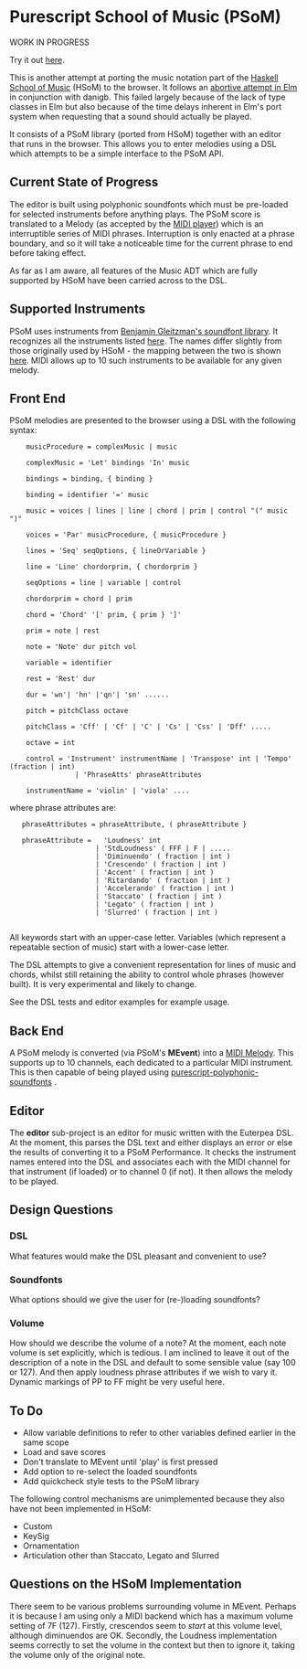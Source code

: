 Purescript School of Music (PSoM)
=================================

WORK IN PROGRESS


Try it out [here](http://www.tradtunedb.org.uk:8600/).

This is another attempt at porting the music notation part of the [Haskell School of Music](https://github.com/Euterpea/Euterpea2) (HSoM) to the browser. It follows an [abortive attempt in Elm](https://github.com/danigb/elm-school-of-music) in conjunction with danigb.  This failed largely because of the lack of type classes in Elm but also because of the time delays inherent in Elm's port system when requesting that a sound should actually be played.

It consists of a PSoM library (ported from HSoM) together with an editor that runs in the browser. This allows you to enter melodies using a DSL which attempts to be a simple interface to the PSoM API.


Current State of Progress
-------------------------

The editor is built using polyphonic soundfonts which must be pre-loaded for selected instruments before anything plays.  The PSoM score is translated to a Melody (as accepted by the [MIDI player](https://github.com/newlandsvalley/purescript-midi-player)) which is an interruptible series of MIDI phrases.  Interruption is only enacted at a phrase boundary, and so it will take a noticeable time for the current phrase to end before taking effect. 

As far as I am aware, all features of the Music ADT which are fully supported by HSoM have been carried across to the DSL.

Supported Instruments
---------------------

PSoM uses instruments from [Benjamin Gleitzman's soundfont library](https://github.com/gleitz/midi-js-soundfonts).  It recognizes all the instruments listed [here](http://gleitz.github.io/midi-js-soundfonts/FluidR3_GM/names.json).  The names differ slightly from those originally used by HSoM - the mapping between the two is shown [here](https://github.com/newlandsvalley/purescript-school-of-music/blob/master/HSoM_INSTRUMENTS.md).  MIDI allows up to 10 such instruments to be available for any given melody.

Front End
---------

PSoM melodies are presented to the browser using a DSL with the following syntax:

```    
    musicProcedure = complexMusic | music
    
    complexMusic = 'Let' bindings 'In' music
    
    bindings = binding, { binding }
    
    binding = identifier '=' music

    music = voices | lines | line | chord | prim | control "(" music ")"

    voices = 'Par' musicProcedure, { musicProcedure }

    lines = 'Seq' seqOptions, { lineOrVariable }

    line = 'Line' chordorprim, { chordorprim }
    
    seqOptions = line | variable | control

    chordorprim = chord | prim

    chord = 'Chord' '[' prim, { prim } ']'

    prim = note | rest

    note = 'Note' dur pitch vol
    
    variable = identifier

    rest = 'Rest' dur

    dur = 'wn'| 'hn' |'qn'| 'sn' ......

    pitch = pitchClass octave

    pitchClass = 'Cff' | 'Cf' | 'C' | 'Cs' | 'Css' | 'Dff' .....

    octave = int
    
    control = 'Instrument' instrumentName | 'Transpose' int | 'Tempo' (fraction | int) 
                | 'PhraseAtts' phraseAttributes

    instrumentName = 'violin' | 'viola' ....
```

where phrase attributes are:

```
   phraseAttributes = phraseAttribute, ( phraseAttribute }
   
   phraseAttribute =   'Loudness' int
                     | 'StdLoudness' ( FFF | F | .....
                     | 'Diminuendo' ( fraction | int ) 
                     | 'Crescendo' ( fraction | int ) 
                     | 'Accent' ( fraction | int ) 
                     | 'Ritardando' ( fraction | int ) 
                     | 'Accelerando' ( fraction | int ) 
                     | 'Staccato' ( fraction | int ) 
                     | 'Legato' ( fraction | int ) 
                     | 'Slurred' ( fraction | int ) 
                     
```

All keywords start with an upper-case letter.  Variables (which represent a repeatable section of music) start with a lower-case letter.


The DSL attempts to give a convenient representation for lines of music and chords, whilst still retaining the ability to control whole phrases (however built). It is very experimental and likely to change.  

See the DSL tests and editor examples for example usage.

Back End
--------

A PSoM melody is converted (via PSoM's __MEvent__) into a [MIDI Melody](https://github.com/newlandsvalley/purescript-midi-player/blob/master/src/Data/Midi/Player/HybridPerformance.purs). This supports up to 10 channels, each dedicated to a particular MIDI instrument.  This is then capable of being played using  [purescript-polyphonic-soundfonts](https://github.com/newlandsvalley/purescript-polyphonic-soundfonts) .

Editor
------

The __editor__ sub-project is an editor for music written with the Euterpea DSL.  At the moment, this parses the DSL text and either displays an error or else the results of converting it to a PSoM Performance. It checks the instrument names entered into the DSL and associates each with the MIDI channel for that instrument (if loaded) or to channel 0 (if not). It then allows the melody to be played.

Design Questions
----------------

### DSL

What features would make the DSL pleasant and convenient to use?

### Soundfonts

What options should we give the user for (re-)loading soundfonts?

### Volume

How should we describe the volume of a note?  At the moment, each note volume is set explicitly, which is tedious.  I am inclined to leave it out of the description of a  note in the DSL and default to some sensible value (say 100 or 127).  And then apply loudness phrase attributes if we wish to vary it.  Dynamic markings of PP to FF might be very useful here.

To Do
-----

*  Allow variable definitions to refer to other variables defined earlier in the same scope
*  Load and save scores
*  Don't translate to MEvent until 'play' is first pressed
*  Add option to re-select the loaded soundfonts
*  Add quickcheck style tests to the PSoM library

The following control mechanisms are unimplemented because they also have not been implemented in HSoM:

*  Custom
*  KeySig
*  Ornamentation
*  Articulation other than Staccato, Legato and Slurred
  

Questions on the HSoM Implementation
------------------------------------


There seem to be various problems surrounding volume in MEvent.  Perhaps it is because I am using only a MIDI backend which has a maximum volume setting of 7F (127).  Firstly, crescendos seem to _start_ at this volume level, although diminuendos are OK.  Secondly, the Loudness implementation seems correctly to set the volume in the context but then to ignore it, taking the volume only of the original note.


